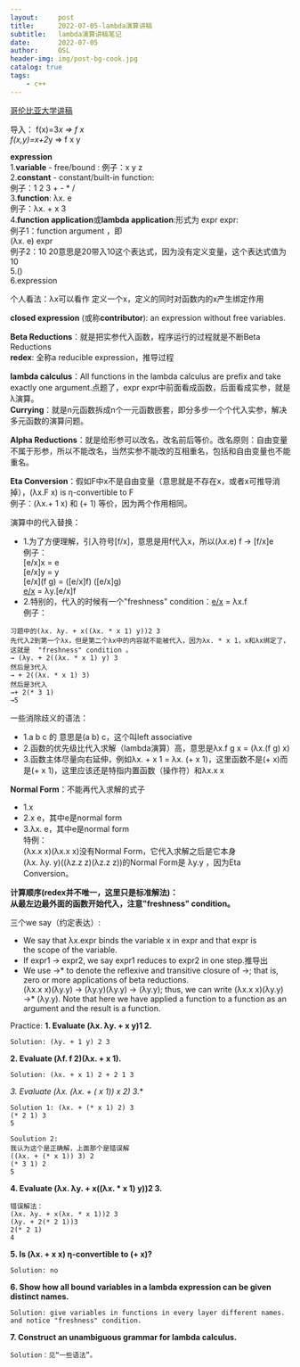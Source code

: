 ```yaml
---
layout:     post
title:      2022-07-05-lambda演算讲稿
subtitle:   lambda演算讲稿笔记
date:       2022-07-05
author:     OSL
header-img: img/post-bg-cook.jpg
catalog: true
tags:
    - c++
---
```


[哥伦比亚大学讲稿](http://www.cs.columbia.edu/~aho/cs4115/Lectures/15-04-13.html)

导入：
f(x)=3*x => f x  
f(x,y)=x+2*y => f x y

**expression**  
1.**variable** - free/bound : 
例子：x y z  
2.**constant** - constant/built-in function:  
例子：1 2 3 + - * /  
3.**function**: λx. e  
例子：λx. + x 3  
4.**function application**或**lambda application**:形式为 expr expr:   
例子1：function argument ，即  
(λx. e) expr  
例子2：10 20意思是20带入10这个表达式，因为没有定义变量，这个表达式值为10  
5.()  
6.expression  

个人看法：λx可以看作 定义一个x，定义的同时对函数内的x产生绑定作用  

**closed expression** (或称**contributor**): an expression without free variables.  

**Beta Reductions**：就是把实参代入函数，程序运行的过程就是不断Beta Reductions  
**redex**: 全称a reducible expression，推导过程  

**lambda calculus**：All functions in the lambda calculus are prefix and take exactly one   argument.点题了，expr expr中前面看成函数，后面看成实参，就是λ演算。    
**Currying**：就是n元函数拆成n个一元函数嵌套，即分多步一个个代入实参，解决多元函数的演算问题。   

**Alpha Reductions**：就是给形参可以改名，改名前后等价。改名原则：自由变量不属于形参，所以不能改名，当然实参不能改的互相重名，包括和自由变量也不能重名。  

**Eta Conversion**：假如F中x不是自由变量（意思就是不存在x，或者x可推导消掉），(λx.F x) is η-convertible to F  
例子：(λx.+ 1 x) 和 (+ 1) 等价，因为两个作用相同。  


演算中的代入替换：
- 1.为了方便理解，引入符号[f/x]，意思是用f代入x，所以(λx.e) f → [f/x]e  
例子：  
[e/x]x = e  
[e/x]y = y  
[e/x](f g) = ([e/x]f) ([e/x]g)  
[e/x](λy.f) = λy.[e/x]f  
- 2.特别的，代入的时候有一个"freshness" condition：[e/x](λx.f) = λx.f  
例子：
```
习题中的(λx. λy. + x((λx. * x 1) y))2 3  
先代入2到第一个λx，但是第二个λx中的内容就不能被代入，因为λx. * x 1，x和λx绑定了，这就是  "freshness" condition 。  
→ (λy. + 2((λx. * x 1) y) 3  
然后是3代入  
→ + 2((λx. * x 1) 3)  
然后是3代入  
→+ 2(* 3 1)  
→5  
```


一些消除歧义的语法：  
- 1.a b c 的 意思是(a b) c，这个叫left associative  
- 2.函数的优先级比代入求解（lambda演算）高，意思是λx.f g x = (λx.(f g) x)  
- 3.函数主体尽量向右延伸，例如λx. + x 1 = λx. (+ x 1)，这里函数不是(+ x)而是(+ x 1)，这里应该还是特指内置函数（操作符）和λx.x x  

**Normal Form**：不能再代入求解的式子
- 1.x  
- 2.x e，其中e是normal form  
- 3.λx. e，其中e是normal form  
特例：  
(λx.x x)(λx.x x)没有Normal Form，它代入求解之后是它本身  
(λx. λy. y)((λz.z z)(λz.z z))的Normal Form是 λy.y ，因为Eta Conversion。  

**计算顺序(redex并不唯一，这里只是标准解法)：**  
**从最左边最外面的函数开始代入，注意"freshness" condition。**

三个we say（约定表达）:
* We say that λx.expr binds the variable x in expr and that expr is the scope of the variable.
* If expr1 → expr2, we say expr1 reduces to expr2 in one step.推导出
* We use →* to denote the reflexive and transitive closure of →; that is, zero or more applications of beta reductions.  
(λx.x x)(λy.y) → (λy.y)(λy.y) → (λy.y); thus, we can write (λx.x x)(λy.y) →* (λy.y). Note that here we have applied a function to a function as an argument and the result is a function.

Practice:
**1. Evaluate (λx. λy. + x y)1 2.**  

	Solution: (λy. + 1 y) 2 3
**2. Evaluate (λf. f 2)(λx. + x 1).**  

	Solution: (λx. + x 1) 2 + 2 1 3
**3. Evaluate (λx. (λx. + (* x 1)) x 2) 3.**


```
Solution 1: (λx. + (* x 1) 2) 3  
(* 2 1) 3  
5  
```

```
Soulution 2:  
我认为这个是正确解，上面那个是错误解   
((λx. + (* x 1)) 3) 2  
(* 3 1) 2  
5
```
**4. Evaluate (λx. λy. + x((λx. * x 1) y))2 3.**  
```
错误解法： 
(λx. λy. + x(λx. * x 1))2 3  
(λy. + 2(* 2 1))3  
2(* 2 1)  
4
```
**5. Is (λx. + x x) η-convertible to (+ x)?**  
  ``` 
  Solution: no
  ```
**6.  Show how all bound variables in a lambda expression can be given distinct names.**  
``` 
Solution: give variables in functions in every layer different names. and notice "freshness" condition. 
```   
**7.  Construct an unambiguous grammar for lambda calculus.**  
``` 
Solution：见“一些语法”。 
``` 
